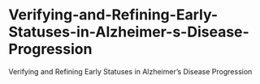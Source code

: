 # Verifying-and-Refining-Early-Statuses-in-Alzheimer-s-Disease-Progression
Verifying and Refining Early Statuses in Alzheimer’s Disease Progression
